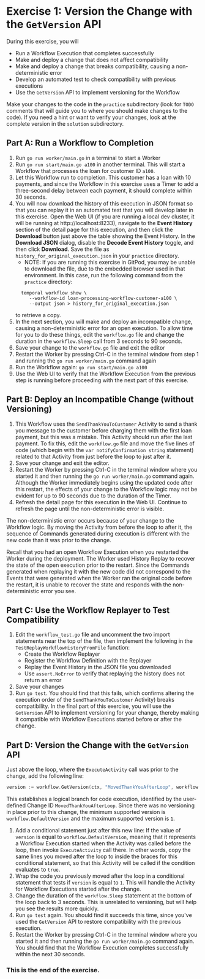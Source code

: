 # Exercise 1: Version the Change with the `GetVersion` API

During this exercise, you will

- Run a Workflow Execution that completes successfully
- Make and deploy a change that does not affect compatibility
- Make and deploy a change that breaks compatibility, causing a non-deterministic error
- Develop an automated test to check compatibility with previous executions
- Use the `GetVersion` API to implement versioning for the Workflow

Make your changes to the code in the `practice` subdirectory (look for
`TODO` comments that will guide you to where you should make changes to
the code). If you need a hint or want to verify your changes, look at
the complete version in the `solution` subdirectory.

## Part A: Run a Workflow to Completion

1. Run `go run worker/main.go` in a terminal to start a Worker
2. Run `go run start/main.go a100` in another terminal. This will
   start a Workflow that processes the loan for customer ID `a100`.
3. Let this Workflow run to completion. This customer has a loan
   with 10 payments, and since the Workflow in this exercise uses
   a Timer to add a three-second delay between each payment, it
   should complete within 30 seconds.
4. You will now download the history of this execution in JSON
   format so that you can replay it in an automated test that you
   will develop later in this exercise. Open the Web UI (if you are
   running a local dev cluster, it will be running at
   http://localhost:8233), navigate to the **Event History** section
   of the detail page for this execution, and then click the
   **Download** button just above the table showing the Event History.
   In the **Download JSON** dialog, disable the
   **Decode Event History** toggle, and then click **Download**. Save
   the file as `history_for_original_execution.json` in your
   `practice` directory.
   - NOTE: If you are running this exercise in GitPod, you may
     be unable to download the file, due to the embedded browser
     used in that environment. In this case, run the following
     command from the `practice` directory:
   ```shell
     temporal workflow show \
        --workflow-id loan-processing-workflow-customer-a100 \
        --output json > history_for_original_execution.json
   ```
   to retrieve a copy.
5. In the next section, you will make and deploy an incompatible
   change, causing a non-deterministic error for an open execution.
   To allow time for you to do these things, edit the `workflow.go`
   file and change the duration in the `workflow.Sleep` call from
   3 seconds to 90 seconds.
6. Save your change to the `workflow.go` file and exit the editor
7. Restart the Worker by pressing Ctrl-C in the terminal window
   from step 1 and running the `go run worker/main.go` command again
8. Run the Workflow again: `go run start/main.go a100`
9. Use the Web UI to verify that the Workflow Execution from the
   previous step is running before proceeding with the next part
   of this exercise.

## Part B: Deploy an Incompatible Change (without Versioning)

1. This Workflow uses the `SendThankYouToCustomer` Activity to
   send a thank you message to the customer before charging
   them with the first loan payment, but this was a mistake.
   This Activity should run after the last payment. To fix this,
   edit the `workflow.go` file and move the five lines of code
   (which begin with the `var notifyConfirmation string` statement)
   related to that Activity from just before the loop to just
   after it.
2. Save your change and exit the editor.
3. Restart the Worker by pressing Ctrl-C in the terminal
   window where you started it and then running the
   `go run worker/main.go` command again. Although the Worker
   immediately begins using the updated code after this restart,
   the effects of your change to the Workflow logic may not be
   evident for up to 90 seconds due to the duration of the Timer.
4. Refresh the detail page for this execution in the Web UI.
   Continue to refresh the page until the non-deterministic
   error is visible.

The non-deterministic error occurs because of your change to the
Workflow logic. By moving the Activity from before the loop to after
it, the sequence of Commands generated during execution is different
with the new code than it was prior to the change.

Recall that you had an open Workflow Execution when you restarted the
Worker during the deployment. The Worker used History Replay to
recover the state of the open execution prior to the restart. Since
the Commands generated when replaying it with the new code did not
correspond to the Events that were generated when the Worker ran the
original code before the restart, it is unable to recover the state
and responds with the non-deterministic error you see.

## Part C: Use the Workflow Replayer to Test Compatibility

1. Edit the `workflow_test.go` file and uncomment the two import
   statements near the top of the file, then implement the following
   in the `TestReplayWorkflowHistoryFromFile` function:
   - Create the Workflow Replayer
   - Register the Workflow Definition with the Replayer
   - Replay the Event History in the JSON file you downloaded
   - Use `assert.NoError` to verify that replaying the history
     does not return an error
2. Save your changes
3. Run `go test`. You should find that this fails, which confirms
   altering the execution order of the `SendThankYouToCustomer`
   Activity) breaks compatibility. In the final part of this
   exercise, you will use the `GetVersion` API to implement
   versioning for your change, thereby making it compatible
   with Workflow Executions started before or after the change.

## Part D: Version the Change with the `GetVersion` API

Just above the loop, where the `ExecuteActivity` call was prior to
the change, add the following line:

```go
version := workflow.GetVersion(ctx, "MovedThankYouAfterLoop", workflow.DefaultVersion, 1)
```

This establishes a logical branch for code execution, identified
by the user-defined Change ID `MovedThankYouAfterLoop`. Since there
was no versioning in place prior to this change, the minimum supported
version is `workflow.DefaultVersion` and the maximum supported version
is `1`.

1. Add a conditional statement just after this new line: If the value
   of `version` is equal to `workflow.DefaultVersion`, meaning that it
   represents a Workflow Execution started when the Activity was called
   before the loop, then invoke `ExecuteActivity` call there. In other
   words, copy the same lines you moved after the loop to inside the
   braces for this conditional statement, so that this Activity will be
   called if the condition evaluates to `true`.
2. Wrap the code you previously moved after the loop in a
   conditional statement that tests if `version` is equal to
   `1`. This will handle the Activity for Workflow
   Executions started after the change.
3. Change the duration of the `workflow.Sleep` statement at the
   bottom of the loop back to 3 seconds. This is unrelated to
   versioning, but will help you see the results more quickly.
4. Run `go test` again. You should find it succeeds this time,
   since you've used the `GetVersion` API to restore compatibility with
   the previous execution.
5. Restart the Worker by pressing Ctrl-C in the terminal
   window where you started it and then running the `go run
worker/main.go` command again. You should find that the Workflow
   Execution completes successfully within the next 30 seconds.

### This is the end of the exercise.
